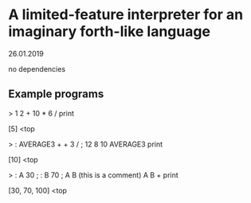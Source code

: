 # A limited-feature interpreter for an imaginary forth-like language

26.01.2019

no dependencies

## Example programs

\> 1 2 + 10 * 6 / print

[5] <top

\> : AVERAGE3 + + 3 / ; 12 8 10 AVERAGE3 print

[10] <top

\> : A 30 ; : B 70 ; A B (this is a comment) A B + print

[30, 70, 100] <top
